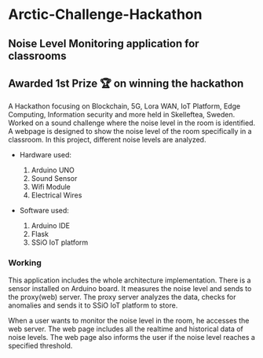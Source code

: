 # Arctic-Challenge-Hackathon

## Noise Level Monitoring application for classrooms

## Awarded 1st Prize :trophy: on winning the hackathon

A Hackathon focusing on Blockchain, 5G, Lora WAN, IoT Platform, Edge Computing, Information security and more held in Skelleftea, Sweden.  Worked on a sound challenge where the noise level in the room is identified. A webpage is designed to show the noise level of the room specifically in a classroom. In this project, different noise levels are analyzed. 

* Hardware used:
  1. Arduino UNO 
  2. Sound Sensor
  3. Wifi Module
  4. Electrical Wires 
  
 * Software used:
   1. Arduino IDE
   2. Flask
   3. SSiO IoT platform
     
   
   
### Working

This application includes the whole architecture implementation.
There is a sensor installed on Arduino board. It measures the noise level and sends to the proxy(web) server.
The proxy server analyzes the data, checks for anomalies and sends it to SSiO IoT platform to store.

When a user wants to monitor the noise level in the room, he accesses the web server.
The web page includes all the realtime and historical data of noise levels.
The web page also informs the user if the noise level reaches a specified threshold.




